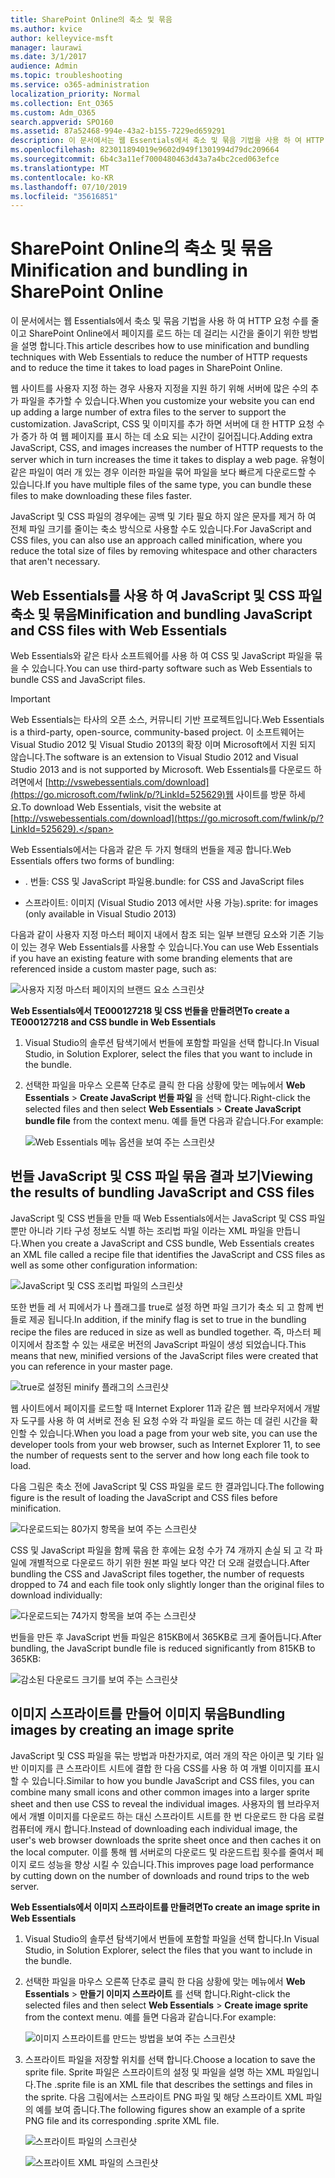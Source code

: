 ```yaml
---
title: SharePoint Online의 축소 및 묶음
ms.author: kvice
author: kelleyvice-msft
manager: laurawi
ms.date: 3/1/2017
audience: Admin
ms.topic: troubleshooting
ms.service: o365-administration
localization_priority: Normal
ms.collection: Ent_O365
ms.custom: Adm_O365
search.appverid: SPO160
ms.assetid: 87a52468-994e-43a2-b155-7229ed659291
description: 이 문서에서는 웹 Essentials에서 축소 및 묶음 기법을 사용 하 여 HTTP 요청 수를 줄이고 SharePoint Online에서 페이지를 로드 하는 데 걸리는 시간을 줄이기 위한 방법을 설명 합니다.
ms.openlocfilehash: 823011894019e9602d949f1301994d79dc209664
ms.sourcegitcommit: 6b4c3a11ef7000480463d43a7a4bc2ced063efce
ms.translationtype: MT
ms.contentlocale: ko-KR
ms.lasthandoff: 07/10/2019
ms.locfileid: "35616851"
---
```

# <a name="minification-and-bundling-in-sharepoint-online"></a><span data-ttu-id="ef8b3-103">SharePoint Online의 축소 및 묶음</span><span class="sxs-lookup"><span data-stu-id="ef8b3-103">Minification and bundling in SharePoint Online</span></span>

<span data-ttu-id="ef8b3-104">이 문서에서는 웹 Essentials에서 축소 및 묶음 기법을 사용 하 여 HTTP 요청 수를 줄이고 SharePoint Online에서 페이지를 로드 하는 데 걸리는 시간을 줄이기 위한 방법을 설명 합니다.</span><span class="sxs-lookup"><span data-stu-id="ef8b3-104">This article describes how to use minification and bundling techniques with Web Essentials to reduce the number of HTTP requests and to reduce the time it takes to load pages in SharePoint Online.</span></span>
  
<span data-ttu-id="ef8b3-105">웹 사이트를 사용자 지정 하는 경우 사용자 지정을 지원 하기 위해 서버에 많은 수의 추가 파일을 추가할 수 있습니다.</span><span class="sxs-lookup"><span data-stu-id="ef8b3-105">When you customize your website you can end up adding a large number of extra files to the server to support the customization.</span></span> <span data-ttu-id="ef8b3-106">JavaScript, CSS 및 이미지를 추가 하면 서버에 대 한 HTTP 요청 수가 증가 하 여 웹 페이지를 표시 하는 데 소요 되는 시간이 길어집니다.</span><span class="sxs-lookup"><span data-stu-id="ef8b3-106">Adding extra JavaScript, CSS, and images increases the number of HTTP requests to the server which in turn increases the time it takes to display a web page.</span></span> <span data-ttu-id="ef8b3-107">유형이 같은 파일이 여러 개 있는 경우 이러한 파일을 묶어 파일을 보다 빠르게 다운로드할 수 있습니다.</span><span class="sxs-lookup"><span data-stu-id="ef8b3-107">If you have multiple files of the same type, you can bundle these files to make downloading these files faster.</span></span>
  
<span data-ttu-id="ef8b3-108">JavaScript 및 CSS 파일의 경우에는 공백 및 기타 필요 하지 않은 문자를 제거 하 여 전체 파일 크기를 줄이는 축소 방식으로 사용할 수도 있습니다.</span><span class="sxs-lookup"><span data-stu-id="ef8b3-108">For JavaScript and CSS files, you can also use an approach called minification, where you reduce the total size of files by removing whitespace and other characters that aren't necessary.</span></span>
  
## <a name="minification-and-bundling-javascript-and-css-files-with-web-essentials"></a><span data-ttu-id="ef8b3-109">Web Essentials를 사용 하 여 JavaScript 및 CSS 파일 축소 및 묶음</span><span class="sxs-lookup"><span data-stu-id="ef8b3-109">Minification and bundling JavaScript and CSS files with Web Essentials</span></span>

<span data-ttu-id="ef8b3-110">Web Essentials와 같은 타사 소프트웨어를 사용 하 여 CSS 및 JavaScript 파일을 묶을 수 있습니다.</span><span class="sxs-lookup"><span data-stu-id="ef8b3-110">You can use third-party software such as Web Essentials to bundle CSS and JavaScript files.</span></span>
  
> [!IMPORTANT]
> <span data-ttu-id="ef8b3-111">Web Essentials는 타사의 오픈 소스, 커뮤니티 기반 프로젝트입니다.</span><span class="sxs-lookup"><span data-stu-id="ef8b3-111">Web Essentials is a third-party, open-source, community-based project.</span></span> <span data-ttu-id="ef8b3-112">이 소프트웨어는 Visual Studio 2012 및 Visual Studio 2013의 확장 이며 Microsoft에서 지원 되지 않습니다.</span><span class="sxs-lookup"><span data-stu-id="ef8b3-112">The software is an extension to Visual Studio 2012 and Visual Studio 2013 and is not supported by Microsoft.</span></span> <span data-ttu-id="ef8b3-113">Web Essentials를 다운로드 하려면에서 [http://vswebessentials.com/download](https://go.microsoft.com/fwlink/p/?LinkId=525629)웹 사이트를 방문 하세요.</span><span class="sxs-lookup"><span data-stu-id="ef8b3-113">To download Web Essentials, visit the website at [http://vswebessentials.com/download](https://go.microsoft.com/fwlink/p/?LinkId=525629).</span></span> 
  
<span data-ttu-id="ef8b3-114">Web Essentials에서는 다음과 같은 두 가지 형태의 번들을 제공 합니다.</span><span class="sxs-lookup"><span data-stu-id="ef8b3-114">Web Essentials offers two forms of bundling:</span></span>
  
- <span data-ttu-id="ef8b3-115">. 번들: CSS 및 JavaScript 파일용</span><span class="sxs-lookup"><span data-stu-id="ef8b3-115">.bundle: for CSS and JavaScript files</span></span>
    
- <span data-ttu-id="ef8b3-116">스프라이트: 이미지 (Visual Studio 2013 에서만 사용 가능)</span><span class="sxs-lookup"><span data-stu-id="ef8b3-116">.sprite: for images (only available in Visual Studio 2013)</span></span>
    
<span data-ttu-id="ef8b3-117">다음과 같이 사용자 지정 마스터 페이지 내에서 참조 되는 일부 브랜딩 요소와 기존 기능이 있는 경우 Web Essentials를 사용할 수 있습니다.</span><span class="sxs-lookup"><span data-stu-id="ef8b3-117">You can use Web Essentials if you have an existing feature with some branding elements that are referenced inside a custom master page, such as:</span></span>
  
![사용자 지정 마스터 페이지의 브랜드 요소 스크린샷](media/3a6eba36-973d-482b-8556-a9394b8ba19f.png)
  
 <span data-ttu-id="ef8b3-119">**Web Essentials에서 TE000127218 및 CSS 번들을 만들려면**</span><span class="sxs-lookup"><span data-stu-id="ef8b3-119">**To create a TE000127218 and CSS bundle in Web Essentials**</span></span>
  
1. <span data-ttu-id="ef8b3-120">Visual Studio의 솔루션 탐색기에서 번들에 포함할 파일을 선택 합니다.</span><span class="sxs-lookup"><span data-stu-id="ef8b3-120">In Visual Studio, in Solution Explorer, select the files that you want to include in the bundle.</span></span>
    
2. <span data-ttu-id="ef8b3-121">선택한 파일을 마우스 오른쪽 단추로 클릭 한 다음 상황에 맞는 메뉴에서 **Web Essentials** \> **Create JavaScript 번들 파일** 을 선택 합니다.</span><span class="sxs-lookup"><span data-stu-id="ef8b3-121">Right-click the selected files and then select **Web Essentials** \> **Create JavaScript bundle file** from the context menu.</span></span> <span data-ttu-id="ef8b3-122">예를 들면 다음과 같습니다.</span><span class="sxs-lookup"><span data-stu-id="ef8b3-122">For example:</span></span> 
    
    ![Web Essentials 메뉴 옵션을 보여 주는 스크린샷](media/41aac84c-4538-4f78-b454-46e651f868a3.png)
  
## <a name="viewing-the-results-of-bundling-javascript-and-css-files"></a><span data-ttu-id="ef8b3-124">번들 JavaScript 및 CSS 파일 묶음 결과 보기</span><span class="sxs-lookup"><span data-stu-id="ef8b3-124">Viewing the results of bundling JavaScript and CSS files</span></span>

<span data-ttu-id="ef8b3-125">JavaScript 및 CSS 번들을 만들 때 Web Essentials에서는 JavaScript 및 CSS 파일 뿐만 아니라 기타 구성 정보도 식별 하는 조리법 파일 이라는 XML 파일을 만듭니다.</span><span class="sxs-lookup"><span data-stu-id="ef8b3-125">When you create a JavaScript and CSS bundle, Web Essentials creates an XML file called a recipe file that identifies the JavaScript and CSS files as well as some other configuration information:</span></span> 
  
![JavaScript 및 CSS 조리법 파일의 스크린샷](media/7ba891f8-52d8-467b-a0f6-b062dd1137a4.png)
  
<span data-ttu-id="ef8b3-127">또한 번들 레 서 피에서가 나 플래그를 true로 설정 하면 파일 크기가 축소 되 고 함께 번들로 제공 됩니다.</span><span class="sxs-lookup"><span data-stu-id="ef8b3-127">In addition, if the minify flag is set to true in the bundling recipe the files are reduced in size as well as bundled together.</span></span> <span data-ttu-id="ef8b3-128">즉, 마스터 페이지에서 참조할 수 있는 새로운 버전의 JavaScript 파일이 생성 되었습니다.</span><span class="sxs-lookup"><span data-stu-id="ef8b3-128">This means that new, minified versions of the JavaScript files were created that you can reference in your master page.</span></span>
  
![true로 설정된 minify 플래그의 스크린샷](media/50523af2-6412-4117-ac3d-5bd26f6d562e.png)
  
<span data-ttu-id="ef8b3-130">웹 사이트에서 페이지를 로드할 때 Internet Explorer 11과 같은 웹 브라우저에서 개발자 도구를 사용 하 여 서버로 전송 된 요청 수와 각 파일을 로드 하는 데 걸린 시간을 확인할 수 있습니다.</span><span class="sxs-lookup"><span data-stu-id="ef8b3-130">When you load a page from your web site, you can use the developer tools from your web browser, such as Internet Explorer 11, to see the number of requests sent to the server and how long each file took to load.</span></span>
  
<span data-ttu-id="ef8b3-131">다음 그림은 축소 전에 JavaScript 및 CSS 파일을 로드 한 결과입니다.</span><span class="sxs-lookup"><span data-stu-id="ef8b3-131">The following figure is the result of loading the JavaScript and CSS files before minification.</span></span>
  
![다운로드되는 80가지 항목을 보여 주는 스크린샷](media/e2df3912-1923-46e6-8cf2-3015a31554e1.png)
  
<span data-ttu-id="ef8b3-133">CSS 및 JavaScript 파일을 함께 묶음 한 후에는 요청 수가 74 개까지 손실 되 고 각 파일에 개별적으로 다운로드 하기 위한 원본 파일 보다 약간 더 오래 걸렸습니다.</span><span class="sxs-lookup"><span data-stu-id="ef8b3-133">After bundling the CSS and JavaScript files together, the number of requests dropped to 74 and each file took only slightly longer than the original files to download individually:</span></span>
  
![다운로드되는 74가지 항목을 보여 주는 스크린샷](media/686c4387-70e8-4a74-9d45-059f33a91184.png)
  
<span data-ttu-id="ef8b3-135">번들을 만든 후 JavaScript 번들 파일은 815KB에서 365KB로 크게 줄어듭니다.</span><span class="sxs-lookup"><span data-stu-id="ef8b3-135">After bundling, the JavaScript bundle file is reduced significantly from 815KB to 365KB:</span></span>
  
![감소된 다운로드 크기를 보여 주는 스크린샷](media/5e7dbd98-faff-4f68-b320-108fb252e395.png)
  
## <a name="bundling-images-by-creating-an-image-sprite"></a><span data-ttu-id="ef8b3-137">이미지 스프라이트를 만들어 이미지 묶음</span><span class="sxs-lookup"><span data-stu-id="ef8b3-137">Bundling images by creating an image sprite</span></span>

<span data-ttu-id="ef8b3-138">JavaScript 및 CSS 파일을 묶는 방법과 마찬가지로, 여러 개의 작은 아이콘 및 기타 일반 이미지를 큰 스프라이트 시트에 결합 한 다음 CSS를 사용 하 여 개별 이미지를 표시할 수 있습니다.</span><span class="sxs-lookup"><span data-stu-id="ef8b3-138">Similar to how you bundle JavaScript and CSS files, you can combine many small icons and other common images into a larger sprite sheet and then use CSS to reveal the individual images.</span></span> <span data-ttu-id="ef8b3-139">사용자의 웹 브라우저에서 개별 이미지를 다운로드 하는 대신 스프라이트 시트를 한 번 다운로드 한 다음 로컬 컴퓨터에 캐시 합니다.</span><span class="sxs-lookup"><span data-stu-id="ef8b3-139">Instead of downloading each individual image, the user's web browser downloads the sprite sheet once and then caches it on the local computer.</span></span> <span data-ttu-id="ef8b3-140">이를 통해 웹 서버로의 다운로드 및 라운드트립 횟수를 줄여서 페이지 로드 성능을 향상 시킬 수 있습니다.</span><span class="sxs-lookup"><span data-stu-id="ef8b3-140">This improves page load performance by cutting down on the number of downloads and round trips to the web server.</span></span>
  
 <span data-ttu-id="ef8b3-141">**Web Essentials에서 이미지 스프라이트를 만들려면**</span><span class="sxs-lookup"><span data-stu-id="ef8b3-141">**To create an image sprite in Web Essentials**</span></span>
  
1. <span data-ttu-id="ef8b3-142">Visual Studio의 솔루션 탐색기에서 번들에 포함할 파일을 선택 합니다.</span><span class="sxs-lookup"><span data-stu-id="ef8b3-142">In Visual Studio, in Solution Explorer, select the files that you want to include in the bundle.</span></span>
    
2. <span data-ttu-id="ef8b3-143">선택한 파일을 마우스 오른쪽 단추로 클릭 한 다음 상황에 맞는 메뉴에서 **Web Essentials** \> **만들기 이미지 스프라이트** 를 선택 합니다.</span><span class="sxs-lookup"><span data-stu-id="ef8b3-143">Right-click the selected files and then select **Web Essentials** \> **Create image sprite** from the context menu.</span></span> <span data-ttu-id="ef8b3-144">예를 들면 다음과 같습니다.</span><span class="sxs-lookup"><span data-stu-id="ef8b3-144">For example:</span></span> 
    
    ![이미지 스프라이트를 만드는 방법을 보여 주는 스크린샷](media/de0fe741-4ef7-4e3b-bafa-ef9f4822dac6.png)
  
3. <span data-ttu-id="ef8b3-146">스프라이트 파일을 저장할 위치를 선택 합니다.</span><span class="sxs-lookup"><span data-stu-id="ef8b3-146">Choose a location to save the sprite file.</span></span> <span data-ttu-id="ef8b3-147">Sprite 파일은 스프라이트의 설정 및 파일을 설명 하는 XML 파일입니다.</span><span class="sxs-lookup"><span data-stu-id="ef8b3-147">The .sprite file is an XML file that describes the settings and files in the sprite.</span></span> <span data-ttu-id="ef8b3-148">다음 그림에서는 스프라이트 PNG 파일 및 해당 스프라이트 XML 파일의 예를 보여 줍니다.</span><span class="sxs-lookup"><span data-stu-id="ef8b3-148">The following figures show an example of a sprite PNG file and its corresponding .sprite XML file.</span></span>
    
    ![스프라이트 파일의 스크린샷](media/0876bb2a-d1b9-4169-8e95-9c290d628d90.png)
  
    ![스프라이트 XML 파일의 스크린샷](media/d1f94776-280d-4d56-abb5-384f145d9989.png)
  

